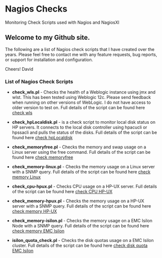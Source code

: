# Nagios Checks
Monitoring Check Scripts used with Nagios and NagiosXI

## Welcome to my Github site.

The following are a list of Nagios check scripts that I have created over the years.  Please feel free to contact me with any feature requests, bug reports, or support for installation and configuration.  
  

Cheers!
David

### List of Nagios Check Scripts
* **check_wls.pl** - Checks the health of a Weblogic instance using jmx and wlst.  This has been tested using Weblogic 12c.  Please send feedback when running on other versions of WebLogic.  I do not have access to older version to test on.  Full details of the script can be found here [check wls](https://github.com/throwsb/nagios-checks/blob/master/check_wls.md)

* **check_hpLocaldisk.pl** - is a check script to monitor local disk status on HP servers.  It connects to the local disk controller using hpacucli or hpssacli 
    and pulls the status of the disks.  Full details of the script can be found here [check hpLocaldisk](https://github.com/throwsb/nagios-checks/blob/master/check_hpLocaldisk.md)

* **check_memoryfree.pl** - Checks the memory and swap usage on a Linux server using the free command.  Full details of the script can be found here [check memoryfree](https://github.com/throwsb/nagios-checks/blob/master/check_memorylinux.md)

* **check_memory-linux.pl** - Checks the memory usage on a Linux server with a SNMP query.  Full details of the script can be found here [check memory Linux](https://github.com/throwsb/nagios-checks/blob/master/check_memorylinux.md)

* **check_cpu-hpux.pl** - Checks CPU usage on a HP-UX server.  Full details of the script can be found here [check CPU HP-UX](https://github.com/throwsb/nagios-checks/blob/master/check_hpux.md)

* **check_memory-hpux.pl** - Checks the memory usage on a HP-UX server with a SNMP query.  Full details of the script can be found here [check memory HP-UX](https://github.com/throwsb/nagios-checks/blob/master/check_hpux.md)

* **check_memory-isilon.pl** - Checks the memory usage on a EMC Isilon Node with a SNMP query.  Full details of the script can be found here [check memory EMC Isilon](https://github.com/throwsb/nagios-checks/blob/master/check_isilon.md)

* **isilon_quota_check.pl** - Checks the disk quotas usage on a EMC Isilon cluster.  Full details of the script can be found here [check disk quota EMC Isilon](https://github.com/throwsb/nagios-checks/blob/master/check_isilon.md)

